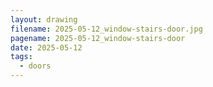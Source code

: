 ```yaml
---
layout: drawing
filename: 2025-05-12_window-stairs-door.jpg
pagename: 2025-05-12_window-stairs-door
date: 2025-05-12
tags:
  - doors
---
```

